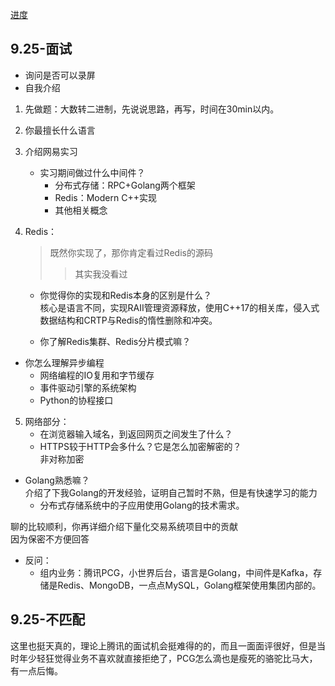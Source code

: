 [进度](https://join.qq.com/progress.html)

## 9.25-面试

+ 询问是否可以录屏
+ 自我介绍

1. 先做题：大数转二进制，先说说思路，再写，时间在30min以内。
2. 你最擅长什么语言
3. 介绍网易实习 
	+ 实习期间做过什么中间件？
		+ 分布式存储：RPC+Golang两个框架
		+ Redis：Modern C++实现
		+ 其他相关概念
4. Redis：
	>既然你实现了，那你肯定看过Redis的源码
	>>其实我没看过

	+ 你觉得你的实现和Redis本身的区别是什么？   
		核心是语言不同，实现RAII管理资源释放，使用C++17的相关库，侵入式数据结构和CRTP与Redis的惰性删除和冲突。

	+ 你了解Redis集群、Redis分片模式嘛？
+ 你怎么理解异步编程
	+ 网络编程的IO复用和字节缓存
	+ 事件驱动引擎的系统架构
	+ Python的协程接口

5. 网络部分：
	+ 在浏览器输入域名，到返回网页之间发生了什么？
	+ HTTPS较于HTTP会多什么？它是怎么加密解密的？  
		非对称加密

+ Golang熟悉嘛？  
	介绍了下我Golang的开发经验，证明自己暂时不熟，但是有快速学习的能力
	+ 分布式存储系统中的子应用使用Golang的技术需求。

聊的比较顺利，你再详细介绍下量化交易系统项目中的贡献  
因为保密不方便回答

+ 反问：
	+ 组内业务：腾讯PCG，小世界后台，语言是Golang，中间件是Kafka，存储是Redis、MongoDB，一点点MySQL，Golang框架使用集团内部的。

## 9.25-不匹配

这里也挺天真的，理论上腾讯的面试机会挺难得的的，而且一面面评很好，但是当时年少轻狂觉得业务不喜欢就直接拒绝了，PCG怎么滴也是瘦死的骆驼比马大，有一点后悔。
